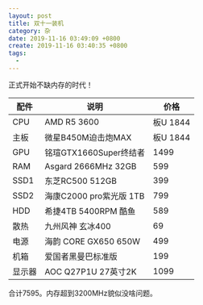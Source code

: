 ```yaml
---
layout: post
title: 双十一装机
category: 杂
date: 2019-11-16 03:49:09 +0800
create: 2019-11-16 03:40:35 +0800
tags: 
  - 
---
```



正式开始不缺内存的时代！

| 配件 | 说明 | 价格| 
| ------- | ------- | -----|
| CPU |   AMD R5 3600|板U 1844|
| 主板  |  微星B450M迫击炮MAX |板U 1844 |
| GPU  |  铭瑄GTX1660Super终结者 |1499|
| RAM  |  Asgard 2666MHz 32GB  |599 |
| SSD1 |  东芝RC500 512GB |399|
| SSD2  |  海康C2000 pro紫光版 1TB |799   |
| HDD  |  希捷4TB 5400RPM 酷鱼 |589 |
| 散热  |  九州风神 玄冰400 |69 |
| 电源  |  海韵 CORE GX650 650W |499 |
| 机箱  |  爱国者黑曼巴标准版 |199 |
| 显示器  |  AOC Q27P1U 27英寸2K |1099|

合计7595。内存超到3200MHz貌似没啥问题。
